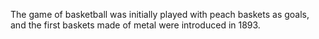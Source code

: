 The game of basketball was initially played with peach baskets as goals, and the first baskets made of metal were introduced in 1893.
